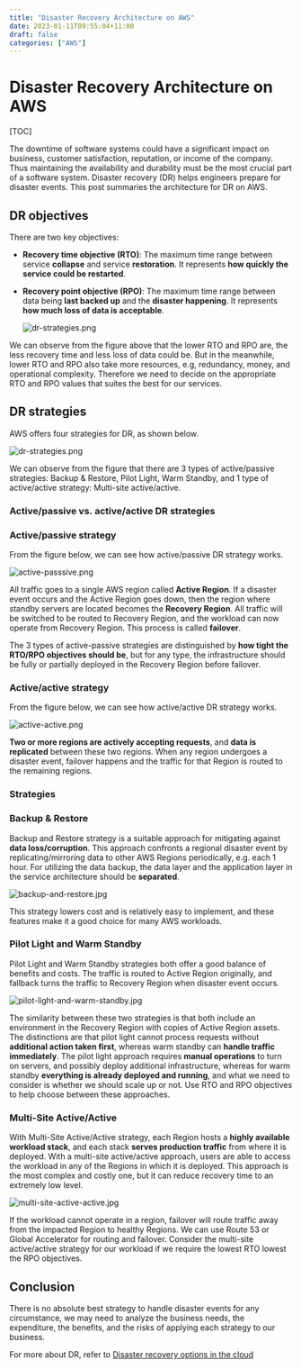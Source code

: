 ```yaml
---
title: "Disaster Recovery Architecture on AWS"
date: 2023-01-11T09:55:04+11:00
draft: false
categories: ["AWS"]
---
```


# Disaster Recovery Architecture on AWS

[TOC]

The downtime of software systems could have a significant impact on business, customer satisfaction, reputation, or income of the company. Thus maintaining the availability and durability must be the most crucial part of a software system. Disaster recovery (DR) helps engineers prepare for disaster events. This post summaries the architecture for DR on AWS.

## DR objectives

There are two key objectives:

- **Recovery time objective (RTO)**: The maximum time range between service **collapse** and service **restoration**. It represents **how quickly the service could be restarted**.
- **Recovery point objective (RPO)**: The maximum time range between data being **last backed up** and the **disaster happening**. It represents **how much loss of data is acceptable**.
    
    ![dr-strategies.png](./dr-strategies.png)
    

We can observe from the figure above that the lower RTO and RPO are, the less recovery time and less loss of data could be. But in the meanwhile, lower RTO and RPO also take more resources, e.g, redundancy, money, and operational complexity. Therefore we need to decide on the appropriate RTO and RPO values that suites the best for our services.

## DR strategies

AWS offers four strategies for DR, as shown below.

![dr-strategies.png](./dr-strategies%201.png)

We can observe from the figure that there are 3 types of active/passive strategies: Backup & Restore, Pilot Light, Warm Standby, and 1 type of active/active strategy: Multi-site active/active.

### Active/passive vs. active/active DR strategies

### Active/passive strategy

From the figure below, we can see how active/passive DR strategy works.

![active-passsive.png](./active-passsive.png)

All traffic goes to a single AWS region called **Active Region**. If a disaster event occurs and the Active Region goes down, then the region where standby servers are located becomes the **Recovery Region**. All traffic will be switched to be routed to Recovery Region, and the workload can now operate from Recovery Region. This process is called **failover**.

The 3 types of active-passive strategies are distinguished by **how tight the RTO/RPO objectives should be**, but for any type, the infrastructure should be fully or partially deployed in the Recovery Region before failover.

### Active/active strategy

From the figure below, we can see how active/active DR strategy works.

![active-active.png](./active-active.png)

**Two or more regions are actively accepting requests**, and **data is replicated** between these two regions. When any region undergoes a disaster event, failover happens and the traffic for that Region is routed to the remaining regions.

### Strategies

### Backup & Restore

Backup and Restore strategy is a suitable approach for mitigating against **data loss/corruption**. This approach confronts a regional disaster event by replicating/mirroring data to other AWS Regions periodically, e.g. each 1 hour. For utilizing the data backup, the data layer and the application layer in the service architecture should be **separated**.

![backup-and-restore.jpg](./backup-and-restore.jpg)

This strategy lowers cost and is relatively easy to implement, and these features make it a good choice for many AWS workloads.

### Pilot Light and Warm Standby

Pilot Light and Warm Standby strategies both offer a good balance of benefits and costs. The traffic is routed to Active Region originally, and fallback turns the traffic to Recovery Region when disaster event occurs.

![pilot-light-and-warm-standby.jpg](./pilot-light-and-warm-standby.jpg)

The similarity between these two strategies is that both include an environment in the Recovery Region with copies of Active Region assets. The distinctions are that pilot light cannot process requests without **additional action taken first**, whereas warm standby can **handle traffic immediately**. The pilot light approach requires **manual operations** to turn on servers, and possibly deploy additional infrastructure, whereas for warm standby **everything is already deployed and running**, and what we need to consider is whether we should scale up or not. Use RTO and RPO objectives to help choose between these approaches.

### Multi-Site Active/Active

With Multi-Site Active/Active strategy, each Region hosts a **highly available workload stack**, and each stack **serves production traffic** from where it is deployed. With a multi-site active/active approach, users are able to access the workload in any of the Regions in which it is deployed. This approach is the most complex and costly one, but it can reduce recovery time to an extremely low level.

![multi-site-active-active.jpg](./multi-site-active-active.jpg)

If the workload cannot operate in a region, failover will route traffic away from the impacted Region to healthy Regions. We can use Route 53 or Global Accelerator for routing and failover. Consider the multi-site active/active strategy for our workload if we require the lowest RTO lowest the RPO objectives.

## Conclusion

There is no absolute best strategy to handle disaster events for any circumstance, we may need to analyze the business needs, the expenditure, the benefits, and the risks of applying each strategy to our business.

For more about DR, refer to [Disaster recovery options in the cloud](https://docs.aws.amazon.com/whitepapers/latest/disaster-recovery-workloads-on-aws/disaster-recovery-options-in-the-cloud.html#multi-site-activeactive)